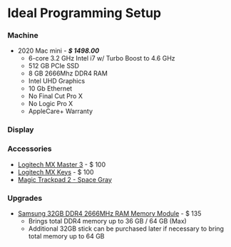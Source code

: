 # Ideal Programming Setup

### Machine

* 2020 Mac mini - *__$ 1498.00__*
	- 6-core 3.2 GHz Intel i7 w/ Turbo Boost to 4.6 GHz
	- 512 GB PCIe SSD
	- 8 GB 2666Mhz DDR4 RAM
	- Intel UHD Graphics
	- 10 Gb Ethernet
	- No Final Cut Pro X
	- No Logic Pro X
	- AppleCare+ Warranty

### Display




### Accessories

- [Logitech MX Master 3](https://www.logitech.com/en-us/product/mx-master-3) - $ 100
- [Logitech MX Keys](https://www.logitech.com/en-us/product/mx-keys-wireless-keyboard) - $ 100
- [Magic Trackpad 2 - Space Gray](https://www.apple.com/shop/product/MRMF2/magic-trackpad-2-space-gray?fnode=b7c4f06a5689f593155895a3d153ca9f1ed23161d7fca7a359fefd929d3e801cd9b0696671dcdd89af8ca29c1de9cbfe24d86746a76f8a2598b80f689a64b7ee854bffb961827117fd22f789c3bfaf667b90e0a078873755e7b7d2d7a405bb9a)


### Upgrades

* [Samsung 32GB DDR4 2666MHz RAM Memory Module](https://www.amazon.com/gp/product/B07N124XDS/ref=ox_sc_act_title_3?smid=AHJ6HS5PQ4QLI&psc=1) - $ 135
	- Brings total DDR4 memory up to 36 GB / 64 GB (Max)
	- Additional 32GB stick can be purchased later if necessary to bring total memory up to 64 GB
